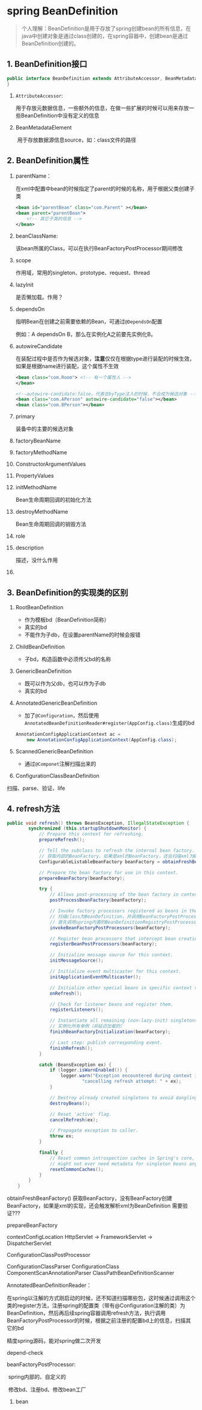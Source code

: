 # spring BeanDefinition

>个人理解：BeanDefinition是用于存放了spring创建bean的所有信息，在java中创建对象是通过class创建的，在spring容器中，创建bean是通过BeanDefinition创建的。



## 1. BeanDefinition接口

```java
public interface BeanDefinition extends AttributeAccessor, BeanMetadataElement{
}
```

1. `AttributeAccessor`:

   ​	用于存放元数据信息，一些额外的信息，在做一些扩展的时候可以用来存放一些BeanDefinition中没有定义的信息

2. BeanMetadataElement

   ​	用于存放数据源信息source，如：class文件的路径


## 2. BeanDefinition属性

1. parentName：
	
	 在xml中配置中bean的时候指定了parent的时候的名称，用于根据父类创建子类
	
	```xml
	<bean id="parentBean" class="com.Parent" ></bean>
	<bean parent="parentBean">
		<!-- 其它子类的信息 -->
	</bean>
	```
	
2. beanClassName:

   该bean所属的Class，可以在执行BeanFactoryPostProcessor期间修改

3. scope

   作用域，常用的singleton、prototype、request、thread

4. lazyInit

   是否懒加载。作用？

5. dependsOn

   指明Bean在创建之前需要依赖的Bean，可通过`@DependsOn`配置

   例如：A dependsOn B，那么在实例化A之前要先实例化B。

6. autowireCandidate

   在装配过程中是否作为候选对象，**注意**仅仅在根据type进行装配的时候生效，如果是根据name进行装配，这个属性不生效

   ```xml
   <bean class="com.Room"> <!-- 有一个属性人 -->
   </bean>
   
   <!--autowire-candidate:false，代表在byType注入的时候，不会成为候选对象 -->
   <bean class="com.APerson" autowire-candidate="false"></bean>
   <bean class="com.BPerson"></bean>
   ```

7. primary

   装备中的主要的候选对象

8. factoryBeanName

9. factoryMethodName

10. ConstructorArgumentValues

11. PropertyValues

12. initMethodName

     Bean生命周期回调的初始化方法

13. destroyMethodName

     Bean生命周期回调的销毁方法

14. role

15. description

     描述，没什么作用

16. 



## 3. BeanDefinition的实现类的区别

1. RootBeanDefinition
   * 作为模板bd（BeanDefinition简称）
   * 真实的bd
   * 不能作为子db，在设置parentName的时候会报错
   
2. ChildBeanDefinition
   
   * 子bd，构造函数中必须传父bd的名称
   
3. GenericBeanDefinition
   * 既可以作为父db，也可以作为子db
   * 真实的bd
   
4. AnnotatedGenericBeanDefinition

   * 加了`@Configuration`，然后使用`AnnotatedBeanDefinitionReader#register(AppConfig.class)`生成的bd

   ```java
   AnnotationConfigApplicationContext ac = 
       new AnnotationConfigApplicationContext(AppConfig.class);
   ```

5. ScannedGenericBeanDefinition

   * 通过`@Componet`注解扫描出来的

6. ConfigurationClassBeanDefinition



扫描、parse、验证、life

## 4. refresh方法

```java
public void refresh() throws BeansException, IllegalStateException {
		synchronized (this.startupShutdownMonitor) {
			// Prepare this context for refreshing.
			prepareRefresh();

			// Tell the subclass to refresh the internal bean factory.
			// 获取内部的BeanFactory、如果是xml的BeanFactory，还会扫描xml为BeanDefinition
			ConfigurableListableBeanFactory beanFactory = obtainFreshBeanFactory();

			// Prepare the bean factory for use in this context.
			prepareBeanFactory(beanFactory);

			try {
				// Allows post-processing of the bean factory in context subclasses.
				postProcessBeanFactory(beanFactory);

				// Invoke factory processors registered as beans in the context.
				// 扫描class为BeanDefinition，并调用BeanFactoryPostProcessor
                // 首先调用spring内置的BeanDefinitionRegistryPostProcessor，扫描		BeanDefinition，然后再调用其它的BeanFactoryPostProcessor
				invokeBeanFactoryPostProcessors(beanFactory);

				// Register bean processors that intercept bean creation.
				registerBeanPostProcessors(beanFactory);

				// Initialize message source for this context.
				initMessageSource();

				// Initialize event multicaster for this context.
				initApplicationEventMulticaster();

				// Initialize other special beans in specific context subclasses.
				onRefresh();

				// Check for listener beans and register them.
				registerListeners();

				// Instantiate all remaining (non-lazy-init) singletons.
				// 实例化所有单例（非延迟加载的）
				finishBeanFactoryInitialization(beanFactory);

				// Last step: publish corresponding event.
				finishRefresh();
			}

			catch (BeansException ex) {
				if (logger.isWarnEnabled()) {
					logger.warn("Exception encountered during context initialization - " +
							"cancelling refresh attempt: " + ex);
				}

				// Destroy already created singletons to avoid dangling resources.
				destroyBeans();

				// Reset 'active' flag.
				cancelRefresh(ex);

				// Propagate exception to caller.
				throw ex;
			}

			finally {
				// Reset common introspection caches in Spring's core, since we
				// might not ever need metadata for singleton beans anymore...
				resetCommonCaches();
			}
		}
	}
```







obtainFreshBeanFactory()
	获取BeanFactory，没有BeanFactory创建BeanFactory，如果是xml的实现，还会触发解析xml为BeanDefinition
	需要验证???
	

prepareBeanFactory

contextConfigLocation
HttpServlet -> FrameworkServlet -> DispatcherServlet


ConfigurationClassPostProcessor

ConfigurationClassParser 
ConfigurationClass
ComponentScanAnnotationParser
ClassPathBeanDefinitionScanner



AnnotatedBeanDefinitionReader：

​	在spring以注解的方式刚启动的时候，还不知道扫描哪些包，这时候通过调用这个类的register方法，注册spring的配置类（带有@Configuration注解的类）为BeanDefinition，然后再后续spring容器调用refresh方法，执行调用BeanFactoryPostProcessor的时候，根据之前注册的配置bd上的信息，扫描其它的bd





精度spring源码，能对spring做二次开发



depend-check



beanFactoryPostProcessor:

​	spring内部的、自定义的

​	修改bd、注册bd、修改bean工厂





1. bean





